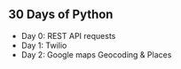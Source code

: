 ## 30 Days of Python
- Day 0: REST API requests
- Day 1: Twilio
- Day 2: Google maps Geocoding & Places